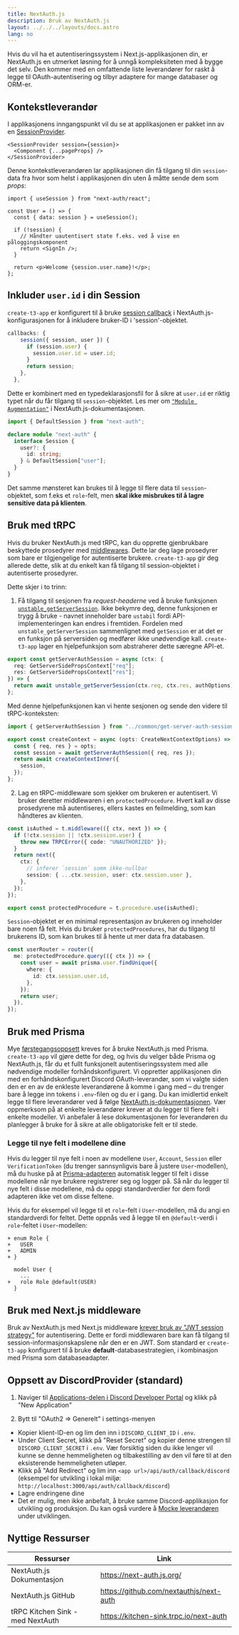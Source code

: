 ```yaml
---
title: NextAuth.js
description: Bruk av NextAuth.js
layout: ../../../layouts/docs.astro
lang: no
---
```


Hvis du vil ha et autentiseringssystem i Next.js-applikasjonen din, er NextAuth.js en utmerket løsning for å unngå kompleksiteten med å bygge det selv. Den kommer med en omfattende liste leverandører for raskt å legge til OAuth-autentisering og tilbyr adaptere for mange databaser og ORM-er.

## Kontekstleverandør

I applikasjonens inngangspunkt vil du se at applikasjonen er pakket inn av en [SessionProvider](https://next-auth.js.org/getting-started/client#sessionprovider).

```tsx:pages/_app.tsx
<SessionProvider session={session}>
  <Component {...pageProps} />
</SessionProvider>
```

Denne kontekstleverandøren lar applikasjonen din få tilgang til din `session`-data fra hvor som helst i applikasjonen din uten å måtte sende dem som _props_:

```tsx:pages/users/[id].tsx
import { useSession } from "next-auth/react";

const User = () => {
  const { data: session } = useSession();

  if (!session) {
    // Håndter uautentisert state f.eks. ved å vise en påloggingskomponent
    return <SignIn />;
  }

  return <p>Welcome {session.user.name}!</p>;
};
```

## Inkluder `user.id` i din Session

`create-t3-app` er konfigurert til å bruke [session callback](https://next-auth.js.org/configuration/callbacks#session-callback) i NextAuth.js-konfigurasjonen for å inkludere bruker-ID i 'session'-objektet.

```ts:pages/api/auth/[...nextauth].ts
callbacks: {
    session({ session, user }) {
      if (session.user) {
        session.user.id = user.id;
      }
      return session;
    },
  },
```

Dette er kombinert med en typedeklarasjonsfil for å sikre at `user.id` er riktig typet når du får tilgang til `session`-objektet. Les mer om [`"Module Augmentation"`](https://next-auth.js.org/getting-started/typescript#module-augmentation) i NextAuth.js-dokumentasjonen.

```ts:types/next-auth.d.ts
import { DefaultSession } from "next-auth";

declare module "next-auth" {
  interface Session {
    user?: {
      id: string;
    } & DefaultSession["user"];
  }
}
```

Det samme mønsteret kan brukes til å legge til flere data til `session`-objektet, som f.eks et `role`-felt, men **skal ikke misbrukes til å lagre sensitive data på klienten**.

## Bruk med tRPC

Hvis du bruker NextAuth.js med tRPC, kan du opprette gjenbrukbare beskyttede prosedyrer med [middlewares](https://trpc.io/docs/v10/middlewares). Dette lar deg lage prosedyrer som bare er tilgjengelige for autentiserte brukere. `create-t3-app` gir deg allerede dette, slik at du enkelt kan få tilgang til session-objektet i autentiserte prosedyrer.

Dette skjer i to trinn:

1. Få tilgang til sesjonen fra _request-headerne_ ved å bruke funksjonen [`unstable_getServerSession`](https://next-auth.js.org/configuration/nextjs#unstable_getserversession). Ikke bekymre deg, denne funksjonen er trygg å bruke - navnet inneholder bare `ustabil` fordi API-implementeringen kan endres i fremtiden. Fordelen med `unstable_getServerSession` sammenlignet med `getSession` er at det er en funksjon på serversiden og medfører ikke unødvendige kall. `create-t3-app` lager en hjelpefunksjon som abstraherer dette særegne API-et.

```ts:server/common/get-server-auth-session.ts
export const getServerAuthSession = async (ctx: {
  req: GetServerSidePropsContext["req"];
  res: GetServerSidePropsContext["res"];
}) => {
  return await unstable_getServerSession(ctx.req, ctx.res, authOptions);
};
```

Med denne hjelpefunksjonen kan vi hente sesjonen og sende den videre til tRPC-konteksten:

```ts:server/trpc/context.ts
import { getServerAuthSession } from "../common/get-server-auth-session";

export const createContext = async (opts: CreateNextContextOptions) => {
  const { req, res } = opts;
  const session = await getServerAuthSession({ req, res });
  return await createContextInner({
    session,
  });
};
```

2. Lag en tRPC-middleware som sjekker om brukeren er autentisert. Vi bruker deretter middlewaren i en `protectedProcedure`. Hvert kall av disse prosedyrene må autentiseres, ellers kastes en feilmelding, som kan håndteres av klienten.

```ts:server/trpc/trpc.ts
const isAuthed = t.middleware(({ ctx, next }) => {
  if (!ctx.session || !ctx.session.user) {
    throw new TRPCError({ code: "UNAUTHORIZED" });
  }
  return next({
    ctx: {
      // inferer `session` somm ikke-nullbar
      session: { ...ctx.session, user: ctx.session.user },
    },
  });
});

export const protectedProcedure = t.procedure.use(isAuthed);
```

`Session`-objektet er en minimal representasjon av brukeren og inneholder bare noen få felt. Hvis du bruker `protectedProcedures`, har du tilgang til brukerens ID, som kan brukes til å hente ut mer data fra databasen.

```ts:server/trpc/router/user.ts
const userRouter = router({
  me: protectedProcedure.query(({ ctx }) => {
    const user = await prisma.user.findUnique({
      where: {
        id: ctx.session.user.id,
      },
    });
    return user;
  }),
});
```

## Bruk med Prisma

Mye [førstegangsoppsett](https://next-auth.js.org/adapters/models/) kreves for å bruke NextAuth.js med Prisma. `create-t3-app` vil gjøre dette for deg, og hvis du velger både Prisma og NextAuth.js, får du et fullt funksjonelt autentiseringssystem med alle nødvendige modeller forhåndskonfigurert. Vi oppretter applikasjonen din med en forhåndskonfigurert Discord OAuth-leverandør, som vi valgte siden den er en av de enkleste leverandørene å komme i gang med – du trenger bare å legge inn tokens i `.env`-filen og du er i gang. Du kan imidlertid enkelt legge til flere leverandører ved å følge [NextAuth.js-dokumentasjonen](https://next-auth.js.org/providers/). Vær oppmerksom på at enkelte leverandører krever at du legger til flere felt i enkelte modeller. Vi anbefaler å lese dokumentasjonen for leverandøren du planlegger å bruke for å sikre at alle obligatoriske felt er til stede.

### Legge til nye felt i modellene dine

Hvis du legger til nye felt i noen av modellene `User`, `Account`, `Session` eller `VerificationToken` (du trenger sannsynligvis bare å justere `User`-modellen), må du huske på at [Prisma-adapteren](https://next-auth.js.org/adapters/prisma) automatisk legger til felt i disse modellene når nye brukere registrerer seg og logger på. Så når du legger til nye felt i disse modellene, må du oppgi standardverdier for dem fordi adapteren ikke vet om disse feltene.

Hvis du for eksempel vil legge til et `role`-felt i `User`-modellen, må du angi en standardverdi for feltet. Dette oppnås ved å legge til en `@default`-verdi i `role`-feltet i `User`-modellen:

```diff:prisma/schema.prisma
+ enum Role {
+   USER
+   ADMIN
+ }

  model User {
    ...
+   role Role @default(USER)
  }
```

## Bruk med Next.js middleware

Bruk av NextAuth.js med Next.js middleware [krever bruk av "JWT session strategy"](https://next-auth.js.org/configuration/nextjs#caveats) for autentisering. Dette er fordi middlewaren bare kan få tilgang til session-informasjonskapslene når den er en JWT. Som standard er `create-t3-app` konfigurert til å bruke **default**-databasestrategien, i kombinasjon med Prisma som databaseadapter.

## Oppsett av DiscordProvider (standard)

1. Naviger til [Applications-delen i Discord Developer Portal](https://discord.com/developers/applications) og klikk på "New Application"

2. Bytt til "OAuth2 => Generelt" i settings-menyen

- Kopier klient-ID-en og lim den inn i `DISCORD_CLIENT_ID` i `.env`.
- Under Client Secret, klikk på "Reset Secret" og kopier denne strengen til `DISCORD_CLIENT_SECRET` i `.env`. Vær forsiktig siden du ikke lenger vil kunne se denne hemmeligheten og tilbakestilling av den vil føre til at den eksisterende hemmeligheten utløper.
- Klikk på "Add Redirect" og lim inn `<app url>/api/auth/callback/discord` (eksempel for utvikling i lokal miljø: <code class="break-all">http://localhost:3000/api/auth/callback/discord</code>)
- Lagre endringene dine
- Det er mulig, men ikke anbefalt, å bruke samme Discord-applikasjon for utvikling og produksjon. Du kan også vurdere å [Mocke leverandøren](https://github.com/trpc/trpc/blob/main/examples/next-prisma-websockets-starter/src/pages/api/auth/%5B...nextauth%5D.ts) under utviklingen.

## Nyttige Ressurser

| Ressurser                        | Link                                    |
| -------------------------------- | --------------------------------------- |
| NextAuth.js Dokumentasjon        | https://next-auth.js.org/               |
| NextAuth.js GitHub               | https://github.com/nextauthjs/next-auth |
| tRPC Kitchen Sink - med NextAuth | https://kitchen-sink.trpc.io/next-auth  |
